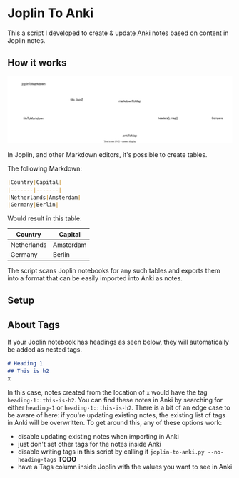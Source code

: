 # Joplin To Anki

This a script I developed to create & update Anki notes based on content in Joplin notes.

## How it works

![graph](svg.svg)

In Joplin, and other Markdown editors, it's possible to create tables.

The following Markdown:
```markdown
|Country|Capital|
|-------|-------|
|Netherlands|Amsterdam|
|Germany|Berlin|
```

Would result in this table:

|Country|Capital|
|-------|-------|
|Netherlands|Amsterdam|
|Germany|Berlin|

The script scans Joplin notebooks for any such tables and exports them into a format that can be easily imported into Anki as notes.

## Setup

## About Tags

If your Joplin notebook has headings as seen below, they will automatically be added as nested tags.
```markdown
# Heading 1
## This is h2
x
```

In this case, notes created from the location of `x` would have the tag `heading-1::this-is-h2`.
You can find these notes in Anki by searching for either `heading-1` or `heading-1::this-is-h2`.
There is a bit of an edge case to be aware of here: if you're updating existing notes, the existing list of tags in Anki will be overwritten.
To get around this, any of these options work:

- disable updating existing notes when importing in Anki
- just don't set other tags for the notes inside Anki
- disable writing tags in this script by calling it `joplin-to-anki.py --no-heading-tags` **TODO**
- have a Tags column inside Joplin with the values you want to see in Anki

